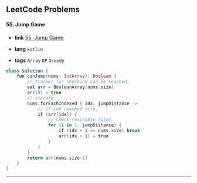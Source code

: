 ## LeetCode Problems



#### 55. Jump Game

- **link**  [55. Jump Game](https://leetcode.com/problems/jump-game/description/)

- **lang**  `kotlin` 
- **tags**  `Array` `DP` `Greedy`

```kotlin
class Solution {
    fun canJump(nums: IntArray): Boolean {
        // tracker for checking can be reached.
        val arr = BooleanArray(nums.size)
        arr[0] = true
        // iterate
        nums.forEachIndexed { idx, jumpDistance ->
            // if can reached tile,
            if (arr[idx]) {
                // check reachable tiles.
                for (i in 1..jumpDistance) {
                    if (idx + i == nums.size) break
                    arr[idx + i] = true
                }
            }
        }
        return arr[nums.size-1]
    }
}
```

---

